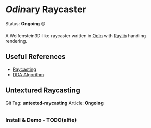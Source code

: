# *Odin*ary Raycaster

Status: __Ongoing__ 🟡

A Wolfenstein3D-like raycaster written in [Odin](https://odin-lang.org/) with 
[Raylib](https://www.raylib.com/) handling rendering.

## Useful References

- [Raycasting](https://lodev.org/cgtutor/raycasting.html)
- [DDA Algorithm](http://youtube.com/watch?v=NbSee-XM7WA)

## Untextured Raycasting

Git Tag: __untexted-raycasting__
Article: __Ongoing__ 

![]()

### Install & Demo - TODO(alfie)
